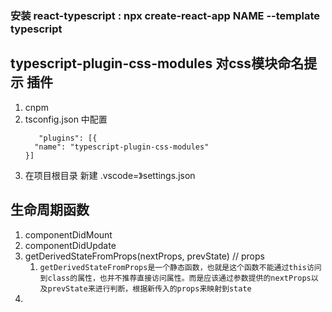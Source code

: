 ### 安装 react-typescript : npx create-react-app NAME --template typescript

## typescript-plugin-css-modules 对css模块命名提示 插件
1. cnpm
2. tsconfig.json 中配置
   ```
      "plugins": [{
     "name": "typescript-plugin-css-modules"
   }]
   ```
3. 在项目根目录 新建 .vscode=》settings.json


## 生命周期函数
1. componentDidMount
2. componentDidUpdate
3. getDerivedStateFromProps(nextProps, prevState) // props
   1.  ```getDerivedStateFromProps是一个静态函数，也就是这个函数不能通过this访问到class的属性，也并不推荐直接访问属性。而是应该通过参数提供的nextProps以及prevState来进行判断，根据新传入的props来映射到state```
4. 
